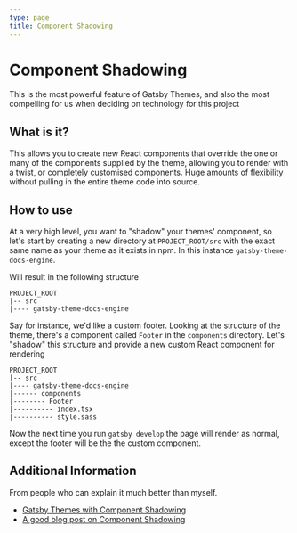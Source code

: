 ```yaml
---
type: page
title: Component Shadowing
---
```


# Component Shadowing

This is the most powerful feature of Gatsby Themes, and also the most compelling for us when deciding on technology for this project

## What is it?

This allows you to create new React components that override the one or many of the components supplied by the theme, allowing you to render
with a twist, or completely customised components. Huge amounts of flexibility without pulling in the entire theme code into source.

## How to use

At a very high level, you want to "shadow" your themes' component, so let's start by creating a new directory at `PROJECT_ROOT/src` with the exact same
name as your theme as it exists in npm. In this instance `gatsby-theme-docs-engine`.

Will result in the following structure

```shell
PROJECT_ROOT
|-- src
|---- gatsby-theme-docs-engine
```

Say for instance, we'd like a custom footer. Looking at the structure of the theme, there's a component called `Footer` in the `components` directory.
Let's "shadow" this structure and provide a new custom React component for rendering

```shell
PROJECT_ROOT
|-- src
|---- gatsby-theme-docs-engine
|------ components
|-------- Footer
|---------- index.tsx
|---------- style.sass
```

Now the next time you run `gatsby develop` the page will render as normal, except the footer will be the the custom component.

## Additional Information

From people who can explain it much better than myself.

- [Gatsby Themes with Component Shadowing](https://www.gatsbyjs.org/docs/themes/api-reference/#component-shadowing)
- [A good blog post on Component Shadowing](https://www.gatsbyjs.org/blog/2019-04-29-component-shadowing/)
